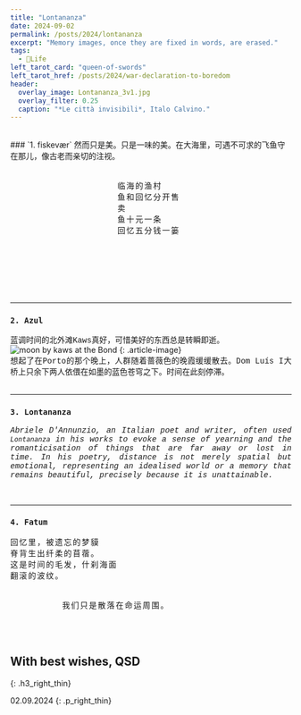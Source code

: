 ```yaml
---
title: "Lontananza"
date: 2024-09-02
permalink: /posts/2024/lontananza
excerpt: "Memory images, once they are fixed in words, are erased."
tags:
  - 🍜Life
left_tarot_card: "queen-of-swords"
left_tarot_href: /posts/2024/war-declaration-to-boredom
header:
  overlay_image: Lontananza_3v1.jpg
  overlay_filter: 0.25
  caption: "*Le città invisibili*, Italo Calvino."
---
```

<br>
### `1. fiskevær`
然而只是美。只是一味的美。在大海里，可遇不可求的飞鱼守在那儿，像古老而亲切的注视。
<div style="padding: 5px;justify-content: center; display: flex;">
  <div class="card" style="width: 30%; aspect-ratio: 0.7; align-items:center; background-image: url('/images/prague_morning_paint.jpg');">
    <div class="hidden_item">
    <p style="padding: 1em; font-family: 'Noto Serif SC', serif; letter-spacing: 2px; pointer-events: none;">临海的渔村<br>鱼和回忆分开售卖<br>鱼十元一条<br>回忆五分钱一篓</p>
    </div>

  </div>
</div>
<br>

---

### `2. Azul`
<div style="font-family: 'Courier'; text-align: justify;">
蓝调时间的北外滩Kaws真好，可惜美好的东西总是转瞬即逝。
</div>
<img src="https://images.lifestyleasia.com/wp-content/uploads/sites/6/2024/08/02155249/kaws-holiday-shanghai-2024-1.jpg?tr=w-1600" alt="moon by kaws at the Bond">
{: .article-image}

<div style="font-family: 'Courier'; text-align: justify;">
想起了在Porto的那个晚上，人群随着蔷薇色的晚霞缓缓散去。Dom Luís I大桥上只余下两人依偎在如墨的蓝色苍穹之下。时间在此刻停滞。
</div>

<br>

---

### `3. Lontananza`

<div style="border-radius: 1em;">
<p style="font-style: italic; font-family: 'Courier'; text-align: justify;">
Abriele D'Annunzio, an Italian poet and writer, often used <code>Lontananza</code> in his works to evoke a sense of yearning and the romanticisation of things that are far away or lost in time. In his poetry, distance is not merely spatial but emotional, representing an idealised world or a memory that remains beautiful, precisely because it is unattainable.
</p>
</div>

<br>

---

### `4. Fatum`
<div style="font-family: 'Noto Serif SC', serif;letter-spacing: 2px;">
回忆里，被遗忘的梦貘
<br>
脊背生出纤柔的苜蓿。
<br>
这是时间的毛发，什刹海面
<br>
翻滚的波纹。
<br>
</div>

<div style="padding: 5px;justify-content: center; display: flex;">
  <div class="card" style="width: 70%; aspect-ratio:auto; align-items:center; background-image: url('/images/jfk_afterglow_4v1.jpg');">
    <div class="hidden_item">
    <p style="padding: 1em; font-family: 'Noto Serif SC', serif; font-size: 1em; letter-spacing: 2px;">我们只是散落在命运周围。</p>
    </div>

  </div>
</div>

<br>

## With best wishes, QSD
{: .h3_right_thin}

02.09.2024
{: .p_right_thin}